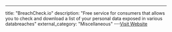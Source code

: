 ---
title: "BreachCheck.io"
description: "Free service for consumers that allows you to check and download a list of your personal data exposed in various databreaches"
external_category: "Miscellaneous"
---[Visit Website](https://breachcheck.io/)

